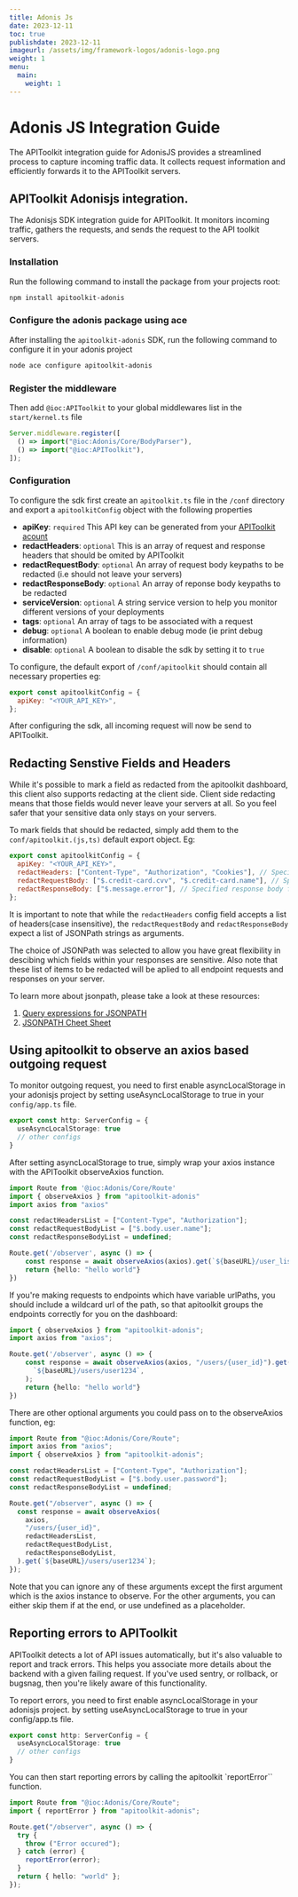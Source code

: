 ```yaml
---
title: Adonis Js
date: 2023-12-11
toc: true
publishdate: 2023-12-11
imageurl: /assets/img/framework-logos/adonis-logo.png
weight: 1
menu:
  main:
    weight: 1
---
```


# Adonis JS Integration Guide

The APIToolkit integration guide for AdonisJS provides a streamlined process to
capture incoming traffic data. It collects request information and efficiently
forwards it to the APIToolkit servers.

## APIToolkit Adonisjs integration.

The Adonisjs SDK integration guide for APIToolkit. It monitors incoming traffic,
gathers the requests, and sends the request to the API toolkit servers.

### Installation

Run the following command to install the package from your projects root:

```sh
npm install apitoolkit-adonis
```

### Configure the adonis package using ace

After installing the `apitoolkit-adonis` SDK, run the following command to
configure it in your adonis project

```bash
node ace configure apitoolkit-adonis
```

### Register the middleware

Then add `@ioc:APIToolkit` to your global middlewares list in the
`start/kernel.ts` file

```js
Server.middleware.register([
  () => import("@ioc:Adonis/Core/BodyParser"),
  () => import("@ioc:APIToolkit"),
]);
```

### Configuration

To configure the sdk first create an `apitoolkit.ts` file in the `/conf`
directory and export a `apitoolkitConfig` object with the following properties

- **apiKey**: `required` This API key can be generated from your
  [APIToolkit acount](https://app.apitoolkit.io)
- **redactHeaders**: `optional` This is an array of request and response headers
  that should be omited by APIToolkit
- **redactRequestBody**: `optional` An array of request body keypaths to be
  redacted (i.e should not leave your servers)
- **redactResponseBody**: `optional` An array of reponse body keypaths to be
  redacted
- **serviceVersion**: `optional` A string service version to help you monitor
  different versions of your deployments
- **tags**: `optional` An array of tags to be associated with a request
- **debug**: `optional` A boolean to enable debug mode (ie print debug
  information)
- **disable**: `optional` A boolean to disable the sdk by setting it to `true`

To configure, the default export of `/conf/apitoolkit` should contain all
necessary properties eg:

```js
export const apitoolkitConfig = {
  apiKey: "<YOUR_API_KEY>",
};
```

After configuring the sdk, all incoming request will now be send to APIToolkit.

## Redacting Senstive Fields and Headers

While it's possible to mark a field as redacted from the apitoolkit dashboard,
this client also supports redacting at the client side. Client side redacting
means that those fields would never leave your servers at all. So you feel safer
that your sensitive data only stays on your servers.

To mark fields that should be redacted, simply add them to the
`conf/apitoolkit.(js,ts)` default export object. Eg:

```js
export const apitoolkitConfig = {
  apiKey: "<YOUR_API_KEY>",
  redactHeaders: ["Content-Type", "Authorization", "Cookies"], // Specified headers will be redacted
  redactRequestBody: ["$.credit-card.cvv", "$.credit-card.name"], // Specified request bodies fields will be redacted
  redactResponseBody: ["$.message.error"], // Specified response body fields will be redacted
};
```

It is important to note that while the `redactHeaders` config field accepts a
list of headers(case insensitive), the `redactRequestBody` and
`redactResponseBody` expect a list of JSONPath strings as arguments.

The choice of JSONPath was selected to allow you have great flexibility in
descibing which fields within your responses are sensitive. Also note that these
list of items to be redacted will be aplied to all endpoint requests and
responses on your server. 

To learn more about jsonpath, please take a look at these resources:
1. [Query expressions for JSONPATH](https://ietf-wg-jsonpath.github.io/draft-ietf-jsonpath-base/draft-ietf-jsonpath-base.html)
2. [JSONPATH Cheet Sheet](https://lzone.de/cheat-sheet/JSONPath)
   

## Using apitoolkit to observe an axios based outgoing request

To monitor outgoing request, you need to first enable asyncLocalStorage in your adonisjs project by setting useAsyncLocalStorage to true in your `config/app.ts` file.

```ts
export const http: ServerConfig = {
  useAsyncLocalStorage: true
  // other configs
}
```
After setting asyncLocalStorage to true, simply wrap your axios instance with the APIToolkit observeAxios function.

```typescript
import Route from '@ioc:Adonis/Core/Route'
import { observeAxios } from "apitoolkit-adonis"
import axios from "axios"

const redactHeadersList = ["Content-Type", "Authorization"];
const redactRequestBodyList = ["$.body.user.name"];
const redactResponseBodyList = undefined;

Route.get('/observer', async () => {
    const response = await observeAxios(axios).get(`${baseURL}/user_list/active`);
    return {hello: "hello world"}
})
```

If you're making requests to endpoints which have variable urlPaths, you should
include a wildcard url of the path, so that apitoolkit groups the endpoints
correctly for you on the dashboard:

```typescript
import { observeAxios } from "apitoolkit-adonis";
import axios from "axios";

Route.get('/observer', async () => {
    const response = await observeAxios(axios, "/users/{user_id}").get(
      `${baseURL}/users/user1234`,
    );
    return {hello: "hello world"}
})
```

There are other optional arguments you could pass on to the observeAxios
function, eg:

```typescript
import Route from "@ioc:Adonis/Core/Route";
import axios from "axios";
import { observeAxios } from "apitoolkit-adonis";

const redactHeadersList = ["Content-Type", "Authorization"];
const redactRequestBodyList = ["$.body.user.password"];
const redactResponseBodyList = undefined;

Route.get("/observer", async () => {
  const response = await observeAxios(
    axios,
    "/users/{user_id}",
    redactHeadersList,
    redactRequestBodyList,
    redactResponseBodyList,
  ).get(`${baseURL}/users/user1234`);
});
```

Note that you can ignore any of these arguments except the first argument which
is the axios instance to observe. For the other arguments, you can either skip
them if at the end, or use undefined as a placeholder.

## Reporting errors to APIToolkit

APIToolkit detects a lot of API issues automatically, but it's also valuable to
report and track errors. This helps you associate more details about the backend
with a given failing request. If you've used sentry, or rollback, or bugsnag,
then you're likely aware of this functionality.

To report errors, you need to first enable asyncLocalStorage in your adonisjs project. 
by setting useAsyncLocalStorage to true in your config/app.ts file.

```ts
export const http: ServerConfig = {
  useAsyncLocalStorage: true
  // other configs
}
```

You can then start reporting errors by calling the apitoolkit `reportError`` function.

```typescript
import Route from "@ioc:Adonis/Core/Route";
import { reportError } from "apitoolkit-adonis";

Route.get("/observer", async () => {
  try {
    throw ("Error occured");
  } catch (error) {
    reportError(error);
  }
  return { hello: "world" };
});
```
